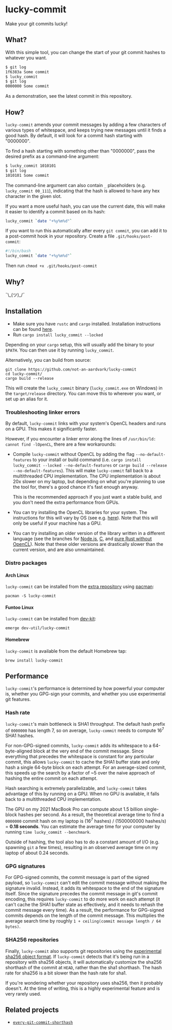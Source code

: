 # lucky-commit

Make your git commits lucky!

## What?

With this simple tool, you can change the start of your git commit hashes to whatever you want.

```bash
$ git log
1f6383a Some commit
$ lucky_commit
$ git log
0000000 Some commit
```

As a demonstration, see the latest commit in this repository.

## How?

`lucky-commit` amends your commit messages by adding a few characters of various types of whitespace, and keeps trying new messages until it finds a good hash. By default, it will look for a commit hash starting with "0000000".

To find a hash starting with something other than "0000000", pass the desired prefix as a command-line argument:

```bash
$ lucky_commit 1010101
$ git log
1010101 Some commit
```

The command-line argument can also contain `_` placeholders (e.g. `lucky_commit 00_111`), indicating that the hash is allowed to have any hex character in the given slot.

If you want a more useful hash, you can use the current date, this will make it easier to identify a commit based on its hash:

```bash
lucky_commit `date "+%y%m%d"`
```

If you want to run this automatically after every `git commit`, you can add it to a post-commit hook in your repository. Create a file `.git/hooks/post-commit`:
```bash
#!/bin/bash
lucky_commit `date "+%y%m%d"`
```

Then run `chmod +x .git/hooks/post-commit`

## Why?

¯\\\_(ツ)\_/¯

## Installation

* Make sure you have `rustc` and `cargo` installed. Installation instructions can be found [here](https://doc.rust-lang.org/book/ch01-01-installation.html).
* Run `cargo install lucky_commit --locked`

Depending on your `cargo` setup, this will usually add the binary to your `$PATH`. You can then use it by running `lucky_commit`.

Alternatively, you can build from source:

```
git clone https://github.com/not-an-aardvark/lucky-commit
cd lucky-commit/
cargo build --release
```

This will create the `lucky_commit` binary (`lucky_commit.exe` on Windows) in the `target/release` directory. You can move this to wherever you want, or set up an alias for it.

### Troubleshooting linker errors

By default, `lucky-commit` links with your system's OpenCL headers and runs on a GPU. This makes it significantly faster.

However, if you encounter a linker error along the lines of `/usr/bin/ld: cannot find -lOpenCL`, there are a few workarounds:

* Compile `lucky-commit` without OpenCL by adding the flag `--no-default-features` to your install or build command (i.e. `cargo install lucky_commit --locked --no-default-features` or `cargo build --release --no-default-features`). This will make `lucky-commit` fall back to a multithreaded CPU implementation. The CPU implementation is about 20x slower on my laptop, but depending on what you're planning to use the tool for, there's a good chance it's fast enough anyway.

    This is the recommended approach if you just want a stable build, and you don't need the extra performance from GPUs.
* You can try installing the OpenCL libraries for your system. The instructions for this will vary by OS (see e.g. [here](https://software.intel.com/content/www/us/en/develop/articles/opencl-drivers.html)). Note that this will only be useful if your machine has a GPU.
* You can try installing an older version of the library written in a different language (see the branches for [Node.js](https://github.com/not-an-aardvark/lucky-commit/tree/nodejs), [C](https://github.com/not-an-aardvark/lucky-commit/tree/C), and [pure Rust without OpenCL](https://github.com/not-an-aardvark/lucky-commit/tree/pure-rust-without-opencl)). Note that these older versions are drastically slower than the current version, and are also unmaintained.

### Distro packages

#### Arch Linux

`lucky-commit` can be installed from the [extra repository](https://archlinux.org/packages/extra/x86_64/lucky-commit/) using [pacman](https://wiki.archlinux.org/title/Pacman):

```
pacman -S lucky-commit
```

#### Funtoo Linux

`lucky-commit` can be installed from [dev-kit](https://github.com/funtoo/dev-kit/tree/1.4-release/dev-util/lucky-commit):

```
emerge dev-util/lucky-commit
```

#### Homebrew

`lucky-commit` is available from the default Homebrew tap:

```
brew install lucky-commit
```

## Performance

`lucky-commit`'s performance is determined by how powerful your computer is, whether you GPG-sign your commits, and whether you use experimental git features.

### Hash rate

`lucky-commit`'s main bottleneck is SHA1 throughput. The default hash prefix of `0000000` has length 7, so on average, `lucky-commit` needs to compute 16<sup>7</sup> SHA1 hashes.

For non-GPG-signed commits, `lucky-commit` adds its whitespace to a 64-byte-aligned block at the very end of the commit message. Since everything that precedes the whitespace is constant for any particular commit, this allows `lucky-commit` to cache the SHA1 buffer state and only hash a single 64-byte block on each attempt. For an average-sized commit, this speeds up the search by a factor of ~5 over the naive approach of hashing the entire commit on each attempt.

Hash searching is extremely parallelizable, and `lucky-commit` takes advantage of this by running on a GPU. When no GPU is available, it falls back to a multithreaded CPU implementation.

The GPU on my 2021 MacBook Pro can compute about 1.5 billion single-block hashes per second. As a result, the theoretical average time to find a `0000000` commit hash on my laptop is (16<sup>7</sup> hashes) / (1500000000 hashes/s) = **0.18 seconds**. You can estimate the average time for your computer by running `time lucky_commit --benchmark`.

Outside of hashing, the tool also has to do a constant amount of I/O (e.g. spawning `git` a few times), resulting in an observed average time on my laptop of about 0.24 seconds.

### GPG signatures

For GPG-signed commits, the commit message is part of the signed payload, so `lucky-commit` can't edit the commit message without making the signature invalid. Instead, it adds its whitespace to the end of the signature itself. Since the signature precedes the commit message in git's commit encoding, this requires `lucky-commit` to do more work on each attempt (it can't cache the SHA1 buffer state as effectively, and it needs to rehash the commit message every time). As a result, the performance for GPG-signed commits depends on the length of the commit message. This multiplies the average search time by roughly `1 + ceiling(commit message length / 64 bytes)`.

### SHA256 repositories

Finally, `lucky-commit` also supports git repositories using the [experimental sha256 object format](https://git-scm.com/docs/hash-function-transition/). If `lucky-commit` detects that it's being run in a repository with sha256 objects, it will automatically customize the sha256 shorthash of the commit at `HEAD`, rather than the sha1 shorthash. The hash rate for sha256 is a bit slower than the hash rate for sha1.

If you're wondering whether your repository uses sha256, then it probably doesn't. At the time of writing, this is a highly experimental feature and is very rarely used.

## Related projects

* [`every-git-commit-shorthash`](https://github.com/not-an-aardvark/every-git-commit-shorthash)
